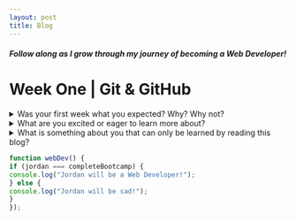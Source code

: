 ```yaml
---
layout: post
title: Blog
---
```


##### _Follow along as I grow through my journey of becoming a Web Developer!_ 

# Week One | Git & GitHub


<details>

<summary>Was your first week what you expected? Why? Why not?</summary>

<br />
  The first week of the bootcamp was a mix of what was expected and what wasn't. I came in with the mindset that there was going to be no room for error. After the first few days, I now feel comfortable that we're able to fail, not be judged and that it's part of the learning process. I enjoy the learn, build, and measure model that's being presented. I feel that I have had an adequate amount of time to learn the material, use the knowledge to build this blog and now I'm able to measure what I need to revisit or continue learning in order to be successful.
   
</details>



<details>

  <summary>What are you excited or eager to learn more about?</summary>

  <br />
  I am excited to dig deeper into Web Development and lay a basic foundation of knowledge that I can build upon. I have a basic understand of HTML and CSS, but look forward to diving into Javascript! I am eager to learn about the backend of development to understand how everything works behind the scene.
  
 </details>
 
 <details>

  <summary>What is something about you that can only be learned by reading this blog?</summary>

  <br />
    I have never written a blog before, nor have I realized that I would enjoy it as much before starting this one. I look forward to updating it weekly so you can follow along with my journey. I am a deep-thinker, I have the ability to see every side of situations and I tend to live very peaceful in my own world. 
  
  </details>
  
  ```javascript 
  function webDev() {
  if (jordan === completeBootcamp) {
  console.log("Jordan will be a Web Developer!");
  } else {
  console.log("Jordan will be sad!"); 
  } 
  });
  ```
